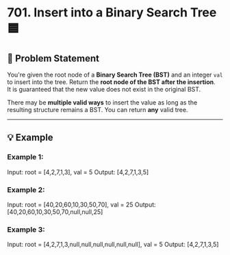 # 701. Insert into a Binary Search Tree 🟦

## 🧠 Problem Statement

You're given the root node of a **Binary Search Tree (BST)** and an integer `val` to insert into the tree. Return the **root node of the BST after the insertion**.  
It is guaranteed that the new value does not exist in the original BST.

There may be **multiple valid ways** to insert the value as long as the resulting structure remains a BST. You can return **any** valid tree.

---

## 💡 Example

### Example 1:
Input: root = [4,2,7,1,3], val = 5
Output: [4,2,7,1,3,5]


### Example 2:
Input: root = [40,20,60,10,30,50,70], val = 25
Output: [40,20,60,10,30,50,70,null,null,25]



### Example 3:
Input: root = [4,2,7,1,3,null,null,null,null,null,null], val = 5
Output: [4,2,7,1,3,5]